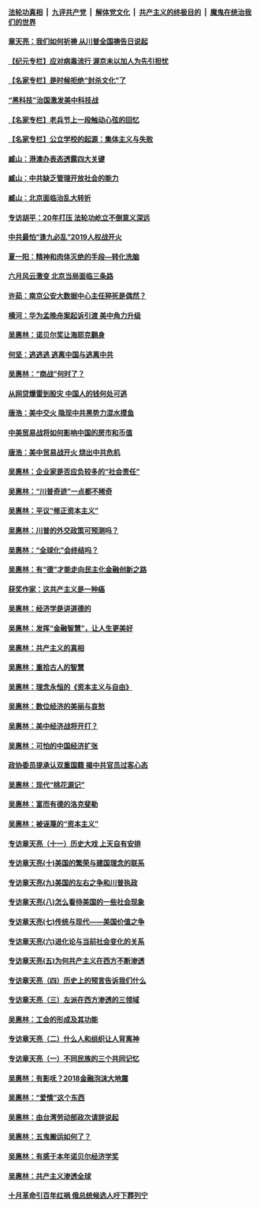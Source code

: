 ####  [法轮功真相](../../../../basic/blob/master/README.md?t=05111602) &nbsp;|&nbsp; [九评共产党](../../../../9ping.md/blob/master/README.md?t=05111602) &nbsp;|&nbsp; [解体党文化](../../../../jtdwh.md/blob/master/README.md?t=05111602)  &nbsp;|&nbsp; [共产主义的终极目的](../../../../gczydzjmd.md/blob/master/README.md?t=05111602) &nbsp;|&nbsp; [魔鬼在统治我们的世界](../../../../mgztzwmdsj.md/blob/master/README.md?t=05111602) 

#### [章天亮：我们如何祈祷 从川普全国祷告日说起](../pages/nsc423/n11944627.md?t=05111602) 

#### [【纪元专栏】应对病毒流行 渥京未以加人为先引担忧](../pages/nsc423/n11875714.md?t=05111602) 

#### [【名家专栏】是时候拒绝“封杀文化”了](../pages/nsc423/n11814093.md?t=05111602) 

#### [“黑科技”治国激发美中科技战](../pages/nsc423/n11638056.md?t=05111602) 

#### [【名家专栏】老兵节上一段触动心弦的回忆](../pages/nsc423/n11646016.md?t=05111602) 

#### [【名家专栏】公立学校的起源：集体主义与失败](../pages/nsc423/n11601833.md?t=05111602) 

#### [臧山：港澳办表态透露四大关键](../pages/nsc423/n11421628.md?t=05111602) 

#### [臧山：中共缺乏管理开放社会的能力](../pages/nsc423/n11407457.md?t=05111602) 

#### [臧山：北京面临治乱大转折](../pages/nsc423/n11406895.md?t=05111602) 

#### [专访胡平：20年打压 法轮功屹立不倒意义深远](../pages/nsc423/n11398800.md?t=05111602) 

#### [中共最怕“逢九必乱”2019人权战开火](../pages/nsc423/n11385248.md?t=05111602) 

#### [夏一阳：精神和肉体灭绝的手段—转化洗脑](../pages/nsc423/n11368250.md?t=05111602) 

#### [六月风云激变 北京当局面临三条路](../pages/nsc423/n11313668.md?t=05111602) 

#### [许茹：南京公安大数据中心主任猝死是偶然？](../pages/nsc423/n11064744.md?t=05111602) 

#### [横河：华为孟晚舟案起诉引渡 美中角力升级](../pages/nsc423/n11027230.md?t=05111602) 

#### [吴惠林：诺贝尔奖让海耶克翻身](../pages/nsc423/n10890049.md?t=05111602) 

#### [何坚：逃逃逃 逃离中国与逃离中共](../pages/nsc423/n10592891.md?t=05111602) 

#### [吴惠林：“商战”何时了？](../pages/nsc423/n10573558.md?t=05111602) 

#### [从网贷爆雷到股灾 中国人的钱何处可逃](../pages/nsc423/n10572800.md?t=05111602) 

#### [唐浩：美中交火 隐现中共黑势力混水摸鱼](../pages/nsc423/n10544040.md?t=05111602) 

#### [中美贸易战将如何影响中国的房市和币值](../pages/nsc423/n10543697.md?t=05111602) 

#### [唐浩：美中贸易战开火 烧出中共危机](../pages/nsc423/n10540126.md?t=05111602) 

#### [吴惠林：企业家是否应负较多的“社会责任”](../pages/nsc423/n10535022.md?t=05111602) 

#### [吴惠林：“川普奇迹”一点都不稀奇](../pages/nsc423/n10512808.md?t=05111602) 

#### [吴惠林：平议“修正资本主义”](../pages/nsc423/n10495724.md?t=05111602) 

#### [吴惠林：川普的外交政策可预测吗？](../pages/nsc423/n10462387.md?t=05111602) 

#### [吴惠林：“全球化”会终结吗？](../pages/nsc423/n10452838.md?t=05111602) 

#### [吴惠林：有“德”才能走向民主化金融创新之路](../pages/nsc423/n10432292.md?t=05111602) 

#### [获奖作家：这共产主义是一种癌](../pages/nsc423/n10431541.md?t=05111602) 

#### [吴惠林：经济学是讲道德的](../pages/nsc423/n10398014.md?t=05111602) 

#### [吴惠林：发挥“金融智慧”，让人生更美好](../pages/nsc423/n10375019.md?t=05111602) 

#### [吴惠林：共产主义的真相](../pages/nsc423/n10351394.md?t=05111602) 

#### [吴惠林：重拾古人的智慧](../pages/nsc423/n10337691.md?t=05111602) 

#### [吴惠林：理念永恒的《资本主义与自由》](../pages/nsc423/n10316274.md?t=05111602) 

#### [吴惠林：数位经济的美丽与哀愁](../pages/nsc423/n10292946.md?t=05111602) 

#### [吴惠林：美中经济战将开打？](../pages/nsc423/n10258825.md?t=05111602) 

#### [吴惠林：可怕的中国经济扩张](../pages/nsc423/n10219147.md?t=05111602) 

#### [政协委员提承认双重国籍 揭中共官员过客心态](../pages/nsc423/n10208809.md?t=05111602) 

#### [吴惠林：现代“桃花源记”](../pages/nsc423/n10185234.md?t=05111602) 

#### [吴惠林：富而有德的洛克斐勒](../pages/nsc423/n10142264.md?t=05111602) 

#### [吴惠林：被诬蔑的“资本主义”](../pages/nsc423/n10124816.md?t=05111602) 

#### [专访章天亮（十一）历史大戏 上天自有安排](../pages/nsc423/n10094905.md?t=05111602) 

#### [专访章天亮(十)美国的繁荣与建国理念的联系](../pages/nsc423/n10094899.md?t=05111602) 

#### [专访章天亮(九)美国的左右之争和川普执政](../pages/nsc423/n10094889.md?t=05111602) 

#### [专访章天亮(八)怎么看待美国的一些社会现象](../pages/nsc423/n10094857.md?t=05111602) 

#### [专访章天亮(七)传统与现代——美国价值之争](../pages/nsc423/n10093140.md?t=05111602) 

#### [专访章天亮(六)进化论与当前社会变化的关系](../pages/nsc423/n10092036.md?t=05111602) 

#### [专访章天亮(五)为何共产主义在西方不断渗透](../pages/nsc423/n10083620.md?t=05111602) 

#### [专访章天亮（四）历史上的预言告诉我们什么](../pages/nsc423/n10083606.md?t=05111602) 

#### [专访章天亮（三）左派在西方渗透的三领域](../pages/nsc423/n10081115.md?t=05111602) 

#### [吴惠林：工会的形成及其功能](../pages/nsc423/n10080633.md?t=05111602) 

#### [专访章天亮（二）什么人和组织让人背离神](../pages/nsc423/n10076637.md?t=05111602) 

#### [专访章天亮（一）不同民族的三个共同记忆](../pages/nsc423/n10074188.md?t=05111602) 

#### [吴惠林：有影呒？2018金融泡沫大地震](../pages/nsc423/n10040534.md?t=05111602) 

#### [吴惠林：“爱情”这个东西](../pages/nsc423/n10019423.md?t=05111602) 

#### [吴惠林：由台湾劳动部政次请辞说起](../pages/nsc423/n9979679.md?t=05111602) 

#### [吴惠林：五鬼搬运如何了？](../pages/nsc423/n9925338.md?t=05111602) 

#### [吴惠林：有感于本年诺贝尔经济学奖](../pages/nsc423/n9871883.md?t=05111602) 

#### [吴惠林：共产主义渗透全球](../pages/nsc423/n9812748.md?t=05111602) 

#### [十月革命引百年红祸 俄总统候选人吁下葬列宁](../pages/nsc423/n9810182.md?t=05111602) 

